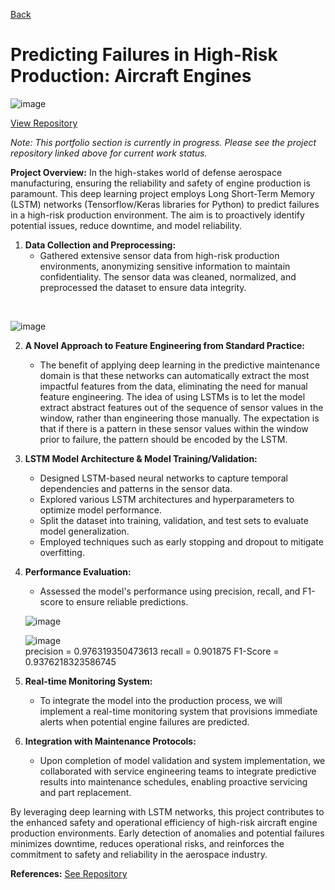 [Back](https://zenjen-devs.github.io)

# Predicting Failures in High-Risk Production: Aircraft Engines

![image](https://github.com/zenjen-devs/zenjen-devs.github.io/assets/84609216/c4bb9213-a0f0-495a-bade-8b65391429ca)

[View Repository](https://github.com/zenjen-dev/deep-learning_predicting-failures/blob/main/DeepLearning_PredictiveMaintenance.ipynb) <br>

*Note: This portfolio section is currently in progress. Please see the project repository linked above for current work status.*

**Project Overview:**
In the high-stakes world of defense aerospace manufacturing, ensuring the reliability and safety of engine production is paramount. This deep learning project employs Long Short-Term Memory (LSTM) networks (Tensorflow/Keras libraries for Python) to predict failures in a high-risk production environment. The aim is to proactively identify potential issues, reduce downtime, and model reliability.

1. **Data Collection and Preprocessing:**
   - Gathered extensive sensor data from high-risk production environments, anonymizing sensitive information to maintain confidentiality. The sensor data was cleaned, normalized, and preprocessed the dataset to ensure data integrity.
<br>

  ![image](https://github.com/zenjen-devs/zenjen-devs.github.io/assets/84609216/30ac2eb0-e2f6-4480-a3e7-e258b0bf476b)


2. **A Novel Approach to Feature Engineering from Standard Practice:**
   - The benefit of applying deep learning in the predictive maintenance domain is that these networks can automatically extract the most impactful features from the data, eliminating the need for manual feature engineering. The idea of using LSTMs is to let the model extract abstract features out of the sequence of sensor values in the window, rather than engineering those manually. The expectation is that if there is a pattern in these sensor values within the window prior to failure, the pattern should be encoded by the LSTM.

4. **LSTM Model Architecture & Model Training/Validation:**
   - Designed LSTM-based neural networks to capture temporal dependencies and patterns in the sensor data.
   - Explored various LSTM architectures and hyperparameters to optimize model performance.
   - Split the dataset into training, validation, and test sets to evaluate model generalization.
   - Employed techniques such as early stopping and dropout to mitigate overfitting.

5. **Performance Evaluation:**
   - Assessed the model's performance using precision, recall, and F1-score to ensure reliable predictions. <br>

   ![image](https://github.com/zenjen-devs/zenjen-devs.github.io/assets/84609216/d776bfe9-22d8-49f1-b4b7-5c14802e0a27)
   <br>


   ![image](https://github.com/zenjen-devs/zenjen-devs.github.io/assets/84609216/ae2445e8-c165-4166-8039-ece055c91823)
     <br>
precision = 0.976319350473613
recall = 0.901875
F1-Score = 0.9376218323586745

7. **Real-time Monitoring System:**
   - To integrate the model into the production process, we will implement a real-time monitoring system that provisions immediate alerts when potential engine failures are predicted.

8. **Integration with Maintenance Protocols:**
   - Upon completion of model validation and system implementation, we collaborated with service engineering teams to integrate predictive results into maintenance schedules, enabling proactive servicing and part replacement.

By leveraging deep learning with LSTM networks, this project contributes to the enhanced safety and operational efficiency of high-risk aircraft engine production environments. Early detection of anomalies and potential failures minimizes downtime, reduces operational risks, and reinforces the commitment to safety and reliability in the aerospace industry.

**References:** [See Repository](https://github.com/zenjen-dev/deep-learning_predicting-failures/blob/main/DeepLearning_PredictiveMaintenance.ipynb) 
